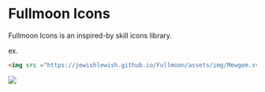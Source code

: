 # Fullmoon Icons
Fullmoon Icons is an inspired-by skill icons library.

ex. <br>

```html
<img src ="https://jewishlewish.github.io/Fullmoon/assets/img/Mewgem.svg">
```
<img src ="https://jewishlewish.github.io/Fullmoon/assets/img/Mewgem.svg">
